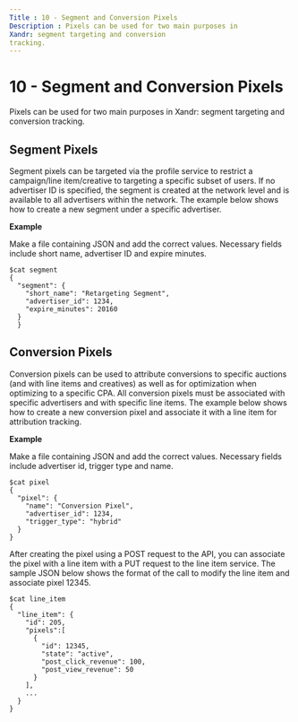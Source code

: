 ```yaml
---
Title : 10 - Segment and Conversion Pixels
Description : Pixels can be used for two main purposes in
Xandr: segment targeting and conversion
tracking.
---
```



# 10 - Segment and Conversion Pixels



Pixels can be used for two main purposes in
Xandr: segment targeting and conversion
tracking.

<div id="ID-00000972__section_hwf_njm_rwb" >

## Segment Pixels

Segment pixels can be targeted via the profile service to restrict a
campaign/line item/creative to targeting a specific subset of users. If
no advertiser ID is specified, the segment is created at the network
level and is available to all advertisers within the network. The
example below shows how to create a new segment under a specific
advertiser.

**Example**

Make a file containing JSON and add the correct values. Necessary fields
include short name, advertiser ID and expire minutes.

``` pre
$cat segment
{
  "segment": {
    "short_name": "Retargeting Segment",
    "advertiser_id": 1234,
    "expire_minutes": 20160
  }
  }
```



<div id="ID-00000972__section_ur4_5jm_rwb" >

## Conversion Pixels

Conversion pixels can be used to attribute conversions to specific
auctions (and with line items and creatives) as well as for optimization
when optimizing to a specific CPA. All conversion pixels must be
associated with specific advertisers and with specific line items. The
example below shows how to create a new conversion pixel and associate
it with a line item for attribution tracking.

**Example**

Make a file containing JSON and add the correct values. Necessary fields
include advertiser id, trigger type and name.

``` pre
$cat pixel
{
  "pixel": {
    "name": "Conversion Pixel",
    "advertiser_id": 1234,
    "trigger_type": "hybrid"
  }
}
```

After creating the pixel using a POST request to the API, you can
associate the pixel with a line item with a PUT request to the line item
service. The sample JSON below shows the format of the call to modify
the line item and associate pixel 12345.

``` pre
$cat line_item
{
  "line_item": {
    "id": 205,
    "pixels":[
      {
        "id": 12345,
        "state": "active",
        "post_click_revenue": 100,
        "post_view_revenue": 50
      }
    ],
    ...
  }
}
```






